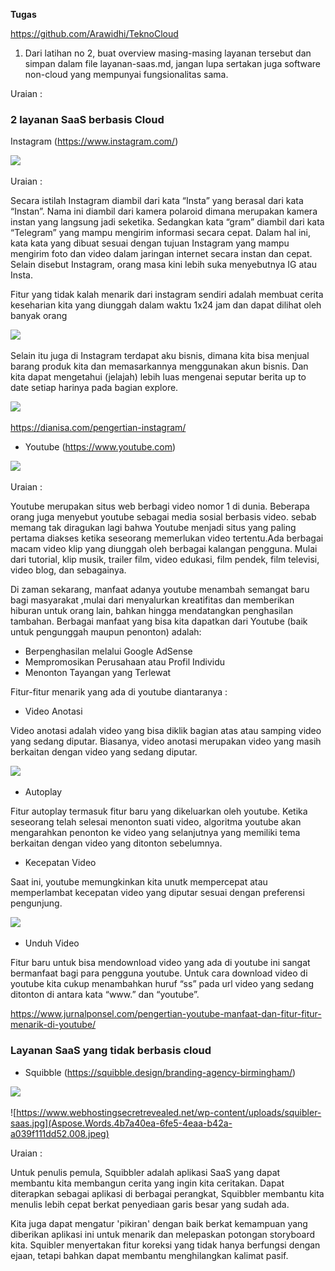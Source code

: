 ﻿**Tugas**

<https://github.com/Arawidhi/TeknoCloud> 

1. Dari latihan no 2, buat overview masing-masing layanan tersebut dan simpan dalam file layanan-saas.md, jangan lupa sertakan juga software non-cloud yang mempunyai fungsionalitas sama.

Uraian :

### 2 layanan SaaS berbasis Cloud
Instagram (<https://www.instagram.com/>) 


![](Aspose.Words.4b7a40ea-6fe5-4eaa-b42a-a039f111dd52.001.png)

Uraian :

Secara istilah Instagram diambil dari kata “Insta” yang berasal dari kata “Instan”. Nama ini diambil dari kamera polaroid dimana merupakan kamera instan yang langsung jadi seketika. Sedangkan kata “gram” diambil dari kata “Telegram” yang mampu mengirim informasi secara cepat. Dalam hal ini, kata kata yang dibuat sesuai dengan tujuan Instagram yang mampu mengirim foto dan video dalam jaringan internet secara instan dan cepat. Selain disebut Instagram, orang masa kini lebih suka menyebutnya IG atau Insta.

Fitur yang tidak kalah menarik dari instagram sendiri adalah membuat cerita keseharian kita yang diunggah dalam waktu 1x24 jam dan dapat dilihat oleh banyak orang 




![](Aspose.Words.4b7a40ea-6fe5-4eaa-b42a-a039f111dd52.002.png)

Selain itu juga di Instagram terdapat aku bisnis, dimana kita bisa menjual barang produk kita dan memasarkannya menggunakan akun bisnis. Dan kita dapat mengetahui (jelajah) lebih luas mengenai seputar berita up to date setiap harinya pada bagian explore.

![](Aspose.Words.4b7a40ea-6fe5-4eaa-b42a-a039f111dd52.003.png)

<https://dianisa.com/pengertian-instagram/> 









- Youtube (<https://www.youtube.com>) 

![](Aspose.Words.4b7a40ea-6fe5-4eaa-b42a-a039f111dd52.004.png)

Uraian :

Youtube merupakan situs web berbagi video nomor 1 di dunia. Beberapa orang juga menyebut youtube sebagai media sosial berbasis video. sebab memang tak diragukan lagi bahwa Youtube menjadi situs yang paling pertama diakses ketika seseorang memerlukan video tertentu.Ada berbagai macam video klip yang diunggah oleh berbagai kalangan pengguna. Mulai dari tutorial, klip musik, trailer film, video edukasi, film pendek, film televisi, video blog, dan sebagainya.

Di zaman sekarang, manfaat adanya youtube menambah semangat baru bagi masyarakat ,mulai dari menyalurkan kreatifitas dan memberikan hiburan untuk orang lain, bahkan hingga mendatangkan penghasilan tambahan. Berbagai manfaat yang bisa kita dapatkan dari Youtube (baik untuk pengunggah maupun penonton) adalah:

- Berpenghasilan melalui Google AdSense
- Mempromosikan Perusahaan atau Profil Individu
- Menonton Tayangan yang Terlewat

Fitur-fitur menarik yang ada di youtube diantaranya :

- Video Anotasi

Video anotasi adalah video yang bisa diklik bagian atas atau samping video yang sedang diputar. Biasanya, video anotasi merupakan video yang masih berkaitan dengan video yang sedang diputar. 

![](Aspose.Words.4b7a40ea-6fe5-4eaa-b42a-a039f111dd52.005.png)

- Autoplay

Fitur autoplay termasuk fitur baru yang dikeluarkan oleh youtube. Ketika seseorang telah selesai menonton suati video, algoritma youtube akan mengarahkan penonton ke video yang selanjutnya yang memiliki tema berkaitan dengan video yang ditonton sebelumnya.

- Kecepatan Video

Saat ini, youtube memungkinkan kita unutk mempercepat atau memperlambat kecepatan video yang diputar sesuai dengan preferensi pengunjung.

![](Aspose.Words.4b7a40ea-6fe5-4eaa-b42a-a039f111dd52.006.png)


- Unduh Video

Fitur baru untuk bisa mendownload video yang ada di youtube ini sangat bermanfaat bagi para pengguna youtube. Untuk cara download video di youtube kita cukup menambahkan huruf “ss” pada url video yang sedang ditonton di antara kata “www.” dan “youtube”. 

<https://www.jurnalponsel.com/pengertian-youtube-manfaat-dan-fitur-fitur-menarik-di-youtube/> 

### Layanan SaaS yang tidak berbasis cloud
- Squibble (<https://squibble.design/branding-agency-birmingham/>) 

![](Aspose.Words.4b7a40ea-6fe5-4eaa-b42a-a039f111dd52.007.png)

![https://www.webhostingsecretrevealed.net/wp-content/uploads/squibler-saas.jpg](Aspose.Words.4b7a40ea-6fe5-4eaa-b42a-a039f111dd52.008.jpeg)

Uraian :

Untuk penulis pemula, Squibbler adalah aplikasi SaaS yang dapat membantu kita membangun cerita yang ingin kita ceritakan. Dapat diterapkan sebagai aplikasi di berbagai perangkat, Squibbler membantu kita menulis lebih cepat berkat penyediaan garis besar yang sudah ada.

Kita juga dapat mengatur 'pikiran' dengan baik berkat kemampuan yang diberikan aplikasi ini untuk menarik dan melepaskan potongan storyboard kita. Squibler menyertakan fitur koreksi yang tidak hanya berfungsi dengan ejaan, tetapi bahkan dapat membantu menghilangkan kalimat pasif.










